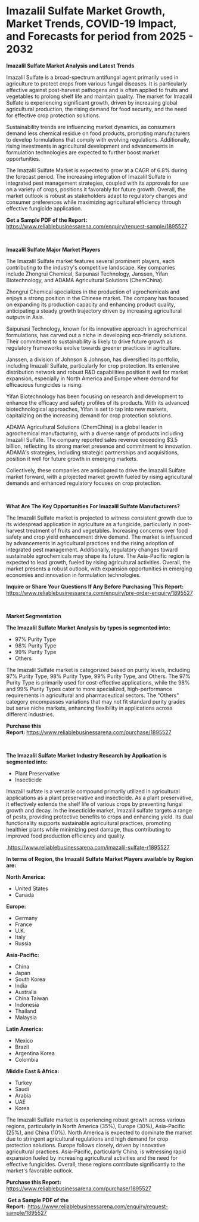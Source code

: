 <p><h1>Imazalil Sulfate Market Growth, Market Trends, COVID-19 Impact, and Forecasts for period from 2025 - 2032</h1></p><p><strong>Imazalil Sulfate Market Analysis and Latest Trends</strong></p>
<p><p>Imazalil Sulfate is a broad-spectrum antifungal agent primarily used in agriculture to protect crops from various fungal diseases. It is particularly effective against post-harvest pathogens and is often applied to fruits and vegetables to prolong shelf life and maintain quality. The market for Imazalil Sulfate is experiencing significant growth, driven by increasing global agricultural production, the rising demand for food security, and the need for effective crop protection solutions. </p><p>Sustainability trends are influencing market dynamics, as consumers demand less chemical residue on food products, prompting manufacturers to develop formulations that comply with evolving regulations. Additionally, rising investments in agricultural development and advancements in formulation technologies are expected to further boost market opportunities. </p><p>The Imazalil Sulfate Market is expected to grow at a CAGR of 6.8% during the forecast period. The increasing integration of Imazalil Sulfate in integrated pest management strategies, coupled with its approvals for use on a variety of crops, positions it favorably for future growth. Overall, the market outlook is robust as stakeholders adapt to regulatory changes and consumer preferences while maximizing agricultural efficiency through effective fungicide application.</p></p>
<p><strong>Get a Sample PDF of the Report:&nbsp;</strong> <a href="https://www.reliablebusinessarena.com/enquiry/request-sample/1895527?utm_campaign=3522&utm_medium=2&utm_source=Github&utm_content=ia&utm_term=19042025&utm_id=imazalil-sulfate">https://www.reliablebusinessarena.com/enquiry/request-sample/1895527</a></p>
<p>&nbsp;</p>
<p><strong>Imazalil Sulfate Major Market Players</strong></p>
<p><p>The Imazalil Sulfate market features several prominent players, each contributing to the industry's competitive landscape. Key companies include Zhongrui Chemical, Saipunasi Technology, Janssen, Yifan Biotechnology, and ADAMA Agricultural Solutions (ChemChina).</p><p>Zhongrui Chemical specializes in the production of agrochemicals and enjoys a strong position in the Chinese market. The company has focused on expanding its production capacity and enhancing product quality, anticipating a steady growth trajectory driven by increasing agricultural outputs in Asia. </p><p>Saipunasi Technology, known for its innovative approach in agrochemical formulations, has carved out a niche in developing eco-friendly solutions. Their commitment to sustainability is likely to drive future growth as regulatory frameworks evolve towards greener practices in agriculture. </p><p>Janssen, a division of Johnson & Johnson, has diversified its portfolio, including Imazalil Sulfate, particularly for crop protection. Its extensive distribution network and robust R&D capabilities position it well for market expansion, especially in North America and Europe where demand for efficacious fungicides is rising.</p><p>Yifan Biotechnology has been focusing on research and development to enhance the efficacy and safety profiles of its products. With its advanced biotechnological approaches, Yifan is set to tap into new markets, capitalizing on the increasing demand for crop protection solutions.</p><p>ADAMA Agricultural Solutions (ChemChina) is a global leader in agrochemical manufacturing, with a diverse range of products including Imazalil Sulfate. The company reported sales revenue exceeding $3.5 billion, reflecting its strong market presence and commitment to innovation. ADAMA's strategies, including strategic partnerships and acquisitions, position it well for future growth in emerging markets.</p><p>Collectively, these companies are anticipated to drive the Imazalil Sulfate market forward, with a projected market growth fueled by rising agricultural demands and enhanced regulatory focuses on crop protection.</p></p>
<p>&nbsp;</p>
<p><strong>What Are The Key Opportunities For Imazalil Sulfate Manufacturers?</strong></p>
<p><p>The Imazalil Sulfate market is projected to witness consistent growth due to its widespread application in agriculture as a fungicide, particularly in post-harvest treatment of fruits and vegetables. Increasing concerns over food safety and crop yield enhancement drive demand. The market is influenced by advancements in agricultural practices and the rising adoption of integrated pest management. Additionally, regulatory changes toward sustainable agrochemicals may shape its future. The Asia-Pacific region is expected to lead growth, fueled by rising agricultural activities. Overall, the market presents a robust outlook, with expansion opportunities in emerging economies and innovation in formulation technologies.</p></p>
<p><strong>Inquire or Share Your Questions If Any Before Purchasing This Report:</strong> <a href="https://www.reliablebusinessarena.com/enquiry/pre-order-enquiry/1895527?utm_campaign=3522&utm_medium=2&utm_source=Github&utm_content=ia&utm_term=19042025&utm_id=imazalil-sulfate">https://www.reliablebusinessarena.com/enquiry/pre-order-enquiry/1895527</a></p>
<p>&nbsp;</p>
<p><strong>Market Segmentation</strong></p>
<p><strong>The Imazalil Sulfate Market Analysis by types is segmented into:</strong></p>
<p><ul><li>97% Purity Type</li><li>98% Purity Type</li><li>99% Purity Type</li><li>Others</li></ul></p>
<p><p>The Imazalil Sulfate market is categorized based on purity levels, including 97% Purity Type, 98% Purity Type, 99% Purity Type, and Others. The 97% Purity Type is primarily used for cost-effective applications, while the 98% and 99% Purity Types cater to more specialized, high-performance requirements in agricultural and pharmaceutical sectors. The "Others" category encompasses variations that may not fit standard purity grades but serve niche markets, enhancing flexibility in applications across different industries.</p></p>
<p><strong>Purchase this Report:&nbsp;</strong><a href="https://www.reliablebusinessarena.com/purchase/1895527?utm_campaign=3522&utm_medium=2&utm_source=Github&utm_content=ia&utm_term=19042025&utm_id=imazalil-sulfate">https://www.reliablebusinessarena.com/purchase/1895527</a></p>
<p>&nbsp;</p>
<p><strong>The Imazalil Sulfate Market Industry Research by Application is segmented into:</strong></p>
<p><ul><li>Plant Preservative</li><li>Insecticide</li></ul></p>
<p><p>Imazalil sulfate is a versatile compound primarily utilized in agricultural applications as a plant preservative and insecticide. As a plant preservative, it effectively extends the shelf life of various crops by preventing fungal growth and decay. In the insecticide market, Imazalil sulfate targets a range of pests, providing protective benefits to crops and enhancing yield. Its dual functionality supports sustainable agricultural practices, promoting healthier plants while minimizing pest damage, thus contributing to improved food production efficiency and quality.</p></p>
<p><a href="https://www.reliablebusinessarena.com/imazalil-sulfate-r1895527?utm_campaign=3522&utm_medium=2&utm_source=Github&utm_content=ia&utm_term=19042025&utm_id=imazalil-sulfate">&nbsp;https://www.reliablebusinessarena.com/imazalil-sulfate-r1895527</a></p>
<p><strong>In terms of Region, the Imazalil Sulfate Market Players available by Region are:</strong></p>
<p>
    <p> <strong> North America: </strong>
        <ul>
            <li>United States</li>
            <li>Canada</li>
        </ul>
        </p> 
    <p> <strong> Europe: </strong>
        <ul>
            <li>Germany</li>
            <li>France</li>
            <li>U.K.</li>
            <li>Italy</li>
            <li>Russia</li>
        </ul>
        </p> 
    <p> <strong> Asia-Pacific: </strong>
        <ul>
            <li>China</li>
            <li>Japan</li>
            <li>South Korea</li>
            <li>India</li>
            <li>Australia</li>
            <li>China Taiwan</li>
            <li>Indonesia</li>
            <li>Thailand</li>
            <li>Malaysia</li>
        </ul>
        </p> 
    <p> <strong> Latin America: </strong>
        <ul>
            <li>Mexico</li>
            <li>Brazil</li>
            <li>Argentina Korea</li>
            <li>Colombia</li>
        </ul>
        </p> 
    <p> <strong> Middle East & Africa: </strong>
        <ul>
            <li>Turkey</li>
            <li>Saudi</li>
            <li>Arabia</li>
            <li>UAE</li>
            <li>Korea</li>
        </ul>
    </p>
    </p>
<p><p>The Imazalil Sulfate market is experiencing robust growth across various regions, particularly in North America (35%), Europe (30%), Asia-Pacific (25%), and China (10%). North America is expected to dominate the market due to stringent agricultural regulations and high demand for crop protection solutions. Europe follows closely, driven by innovative agricultural practices. Asia-Pacific, particularly China, is witnessing rapid expansion fueled by increasing agricultural activities and the need for effective fungicides. Overall, these regions contribute significantly to the market's favorable outlook.</p></p>
<p><strong>Purchase this Report: </strong><a href="https://www.reliablebusinessarena.com/purchase/1895527?utm_campaign=3522&utm_medium=2&utm_source=Github&utm_content=ia&utm_term=19042025&utm_id=imazalil-sulfate">https://www.reliablebusinessarena.com/purchase/1895527</a></p>
<p>&nbsp;<strong>Get a Sample PDF of the Report:&nbsp;&nbsp;</strong><a href="https://www.reliablebusinessarena.com/enquiry/request-sample/1895527?utm_campaign=3522&utm_medium=2&utm_source=Github&utm_content=ia&utm_term=19042025&utm_id=imazalil-sulfate">https://www.reliablebusinessarena.com/enquiry/request-sample/1895527</a></p>
<p><strong></strong></p>
<p><p></p><p></p><p></p></p>
